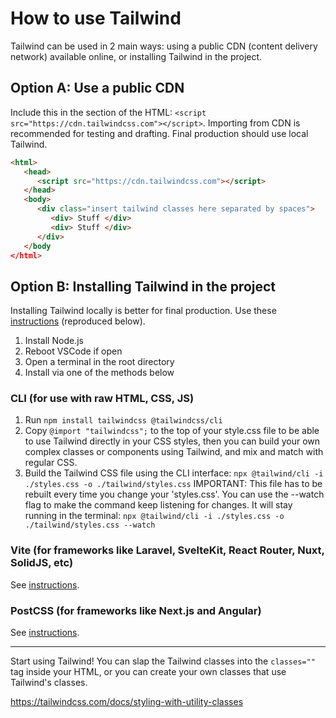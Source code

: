# How to use Tailwind

Tailwind can be used in 2 main ways: using a public CDN (content delivery network) available online, or installing Tailwind in the project.

## Option A: Use a public CDN

Include this in the <head> section of the HTML: `<script src="https://cdn.tailwindcss.com"></script>`. Importing from CDN is recommended for testing and drafting. Final production should use local Tailwind.

```html
<html>
   <head>
      <script src="https://cdn.tailwindcss.com"></script>
   </head>
   <body>
      <div class="insert tailwind classes here separated by spaces">
         <div> Stuff </div>
         <div> Stuff </div>
      </div>
   </body
</html>
```

## Option B: Installing Tailwind in the project

Installing Tailwind locally is better for final production. Use these [instructions](https://tailwindcss.com/docs/installation/tailwind-cli) (reproduced below).

1. Install Node.js
2. Reboot VSCode if open
3. Open a terminal in the root directory
4. Install via one of the methods below

### CLI (for use with raw HTML, CSS, JS)

1. Run `npm install tailwindcss @tailwindcss/cli`
2. Copy `@import "tailwindcss";` to the top of your style.css file to be able to use Tailwind directly in your CSS styles,
   then you can build your own complex classes or components using Tailwind, and mix and match with regular CSS.
3. Build the Tailwind CSS file using the CLI interface:
   `npx @tailwind/cli -i ./styles.css -o ./tailwind/styles.css`
   IMPORTANT: This file has to be rebuilt every time you change your 'styles.css'. You can use the --watch flag to make the command keep
   listening for changes. It will stay running in the terminal:
   `npx @tailwind/cli -i ./styles.css -o ./tailwind/styles.css --watch`

### Vite (for frameworks like Laravel, SvelteKit, React Router, Nuxt, SolidJS, etc)

See [instructions](https://tailwindcss.com/docs/installation/tailwind-cli).

### PostCSS (for frameworks like Next.js and Angular)

See [instructions](https://tailwindcss.com/docs/installation/tailwind-cli).


---------

Start using Tailwind! You can slap the Tailwind classes into the `classes=""` tag inside your HTML, or you can create your own classes that use Tailwind's classes.

https://tailwindcss.com/docs/styling-with-utility-classes
